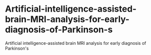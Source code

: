 # Artificial-intelligence-assisted-brain-MRI-analysis-for-early-diagnosis-of-Parkinson-s
Artificial intelligence-assisted brain MRI analysis for early diagnosis of Parkinson's
